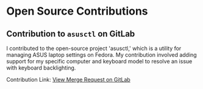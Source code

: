 # Open Source Contributions

## Contribution to `asusctl` on GitLab

I contributed to the open-source project 'asusctl,' which is a utility for managing ASUS laptop settings on Fedora. My contribution involved adding support for my specific computer and keyboard model to resolve an issue with keyboard backlighting.

Contribution Link: [View Merge Request on GitLab](https://gitlab.com/asus-linux/asusctl/-/merge_requests/169/commits)
